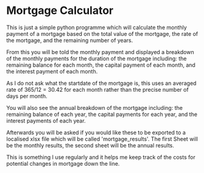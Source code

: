 # Mortgage Calculator

This is just a simple python programme which will calculate the monthly payment of a mortgage based on the total value of the mortgage, the rate of the mortgage, and the remaining number of years.

From this you will be told the monthly payment and displayed a breakdown of the monthly payments for the duration of the mortgage including: 
the remaining balance for each month, the capital payment of each month, and the interest payment of each month.

As I do not ask what the startdate of the mortgage is, this uses an averaged rate of 365/12 = 30.42 for each month rather than the precise number of days per month.

You will also see the annual breakdown of the mortgage including:
the remaining balance of each year, the capital payments for each year, and the interest payments of each year.

Afterwards you will be asked if you would like these to be exported to a localised xlsx file which will be called 'mortgage_results'.
The first Sheet will be the monthly results, the second sheet will be the annual results.

This is something I use regularly and it helps me keep track of the costs for potential changes in mortgage down the line.

